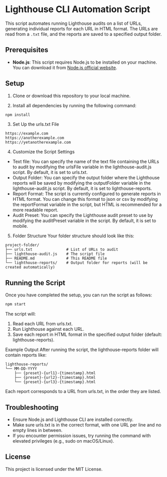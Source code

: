 # Lighthouse CLI Automation Script

This script automates running Lighthouse audits on a list of URLs, generating individual reports for each URL in HTML format. The URLs are read from a `.txt` file, and the reports are saved to a specified output folder.

## Prerequisites

- **Node.js**: This script requires Node.js to be installed on your machine. You can download it from [Node.js official website](https://nodejs.org/).

## Setup
1. Clone or download this repository to your local machine.

2. Install all dependencies by running the following command:
  ```bash
  npm install
  ```

3. Set Up the urls.txt File
  ```
  https://example.com
  https://anotherexample.com
  https://yetanotherexample.com
  ```

4. Customize the Script Settings
- Text file: You can specify the name of the text file containing the URLs to audit by modifying the urlsFile variable in the lighthouse-audit.js script. By default, it is set to urls.txt.
- Output Folder: You can specify the output folder where the Lighthouse reports will be saved by modifying the outputFolder variable in the lighthouse-audit.js script. By default, it is set to lighthouse-reports.
- Report Format: The script is currently configured to generate reports in HTML format. You can change this format to json or csv by modifying the reportFormat variable in the script, but HTML is recommended for a more readable report.
- Audit Preset: You can specify the Lighthouse audit preset to use by modifying the auditPreset variable in the script. By default, it is set to mobile.

5. Folder Structure
Your folder structure should look like this:
  ```
  project-folder/
  ├── urls.txt               # List of URLs to audit
  ├── lighthouse-audit.js    # The script file
  ├── README.md              # This README file
  └── lighthouse-reports/    # Output folder for reports (will be created automatically)
  ```

## Running the Script
Once you have completed the setup, you can run the script as follows: 
  ```bash
  npm start
  ```

The script will:
1.	Read each URL from urls.txt.
2.	Run Lighthouse against each URL.
3.	Save each report in HTML format in the specified output folder (default: lighthouse-reports).

Example Output
After running the script, the lighthouse-reports folder will contain reports like:
  ```
  lighthouse-reports/
  └── MM-DD-YYYY
      ├── {preset}-{url1}-{timestamp}.html
      ├── {preset}-{url2}-{timestamp}.html
      └── {preset}-{url3}-{timestamp}.html
  ```

Each report corresponds to a URL from urls.txt, in the order they are listed.

## Troubleshooting
- Ensure Node.js and Lighthouse CLI are installed correctly.
- Make sure urls.txt is in the correct format, with one URL per line and no empty lines in between.
- If you encounter permission issues, try running the command with elevated privileges (e.g., sudo on macOS/Linux).

## License
This project is licensed under the MIT License.